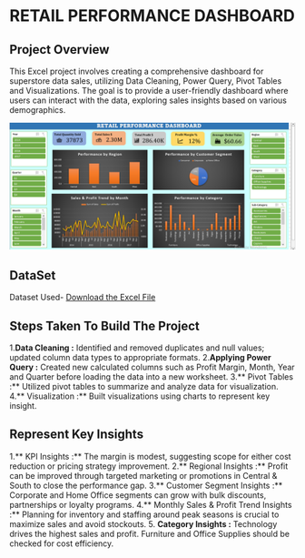 # RETAIL PERFORMANCE DASHBOARD

## Project Overview

This Excel project involves creating a comprehensive dashboard for superstore data sales, utilizing Data Cleaning, Power Query, Pivot Tables and Visualizations. The goal is to provide a user-friendly dashboard where users can interact with the data, exploring sales insights based on various demographics.

![Retail Performance Dashboard](Retail%20Performance%20Dashboard.png)

## DataSet

Dataset Used- [Download the Excel File](./Sales_Data.xlsx)

## Steps Taken To Build The Project

1.**Data Cleaning :** Identified and removed duplicates and null values; updated column data types to appropriate formats.
2.**Applying Power Query :** Created new calculated columns such as Profit Margin, Month, Year and Quarter before loading the data into a new worksheet. 
3.** Pivot Tables :** Utilized pivot tables to summarize and analyze data for visualization. 
4.** Visualization :** Built visualizations using charts to represent key insight. 

## Represent Key Insights

1.** KPI Insights :** The margin is modest, suggesting scope for either cost reduction or pricing strategy improvement. 
2.** Regional Insights :** Profit can be improved through targeted marketing or promotions in Central & South to close the performance gap. 
3.** Customer Segment Insights :** Corporate and Home Office segments can grow with bulk discounts, partnerships or loyalty programs. 
4.** Monthly Sales & Profit Trend Insights :** Planning for inventory and staffing around peak seasons is crucial to maximize sales and avoid stockouts. 
5. **Category Insights :** Technology drives the highest sales and profit. Furniture and Office Supplies should be checked for cost efficiency. 



